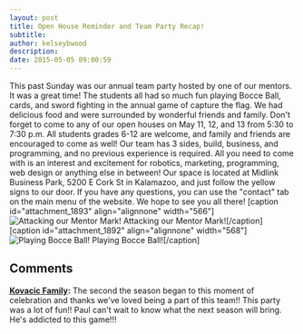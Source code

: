 ```yaml
---
layout: post
title: Open House Reminder and Team Party Recap!
subtitle:
author: kelseybwood
description:
date: 2015-05-05 09:00:59
---
```


This past Sunday was our annual team party hosted by one of our mentors. It was a great time! The students all had so much fun playing Bocce Ball, cards, and sword fighting in the annual game of capture the flag. We had delicious food and were surrounded by wonderful friends and family. Don't forget to come to any of our open houses on May 11, 12, and 13 from 5:30 to 7:30 p.m. All students grades 6-12 are welcome, and family and friends are encouraged to come as well! Our team has 3 sides, build, business, and programming, and no previous experience is required. All you need to come with is an interest and excitement for robotics, marketing, programming, web design or anything else in between! Our space is located at Midlink Business Park, 5200 E Cork St in Kalamazoo, and just follow the yellow signs to our door. If you have any questions, you can use the "contact" tab on the main menu of the website. We hope to see you all there! [caption id="attachment_1893" align="alignnone" width="566"]![Attacking our Mentor Mark!](/wp-content/uploads/2015/05/Attacking-Mark-1024x768.jpg) Attacking our Mentor Mark![/caption] [caption id="attachment_1892" align="alignnone" width="568"]![Playing Bocce Ball!](http://strykeforce.org/wp-content/uploads/2015/05/Playing-Bocce-Ball-1024x768.jpg) Playing Bocce Ball![/caption]

## Comments

**[Kovacic Family](#1798 "2015-05-08 14:43:09"):** The second the season began to this moment of celebration and thanks we've loved being a part of this team!! This party was a lot of fun!! Paul can't wait to know what the next season will bring. He's addicted to this game!!!
